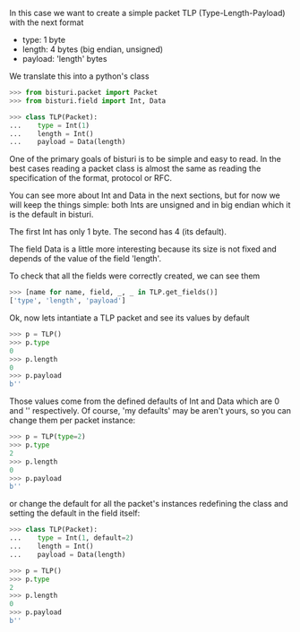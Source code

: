In this case we want to create a simple packet TLP (Type-Length-Payload) with the next format
 - type: 1 byte
 - length: 4 bytes (big endian, unsigned)
 - payload: 'length' bytes

We translate this into a python's class

```python
>>> from bisturi.packet import Packet
>>> from bisturi.field import Int, Data

>>> class TLP(Packet):
...    type = Int(1)
...    length = Int()
...    payload = Data(length)

```

One of the primary goals of bisturi is to be simple and easy to read. In the best cases
reading a packet class is almost the same as reading the specification of the format, protocol
or RFC.

You can see more about Int and Data in the next sections, but for now we will keep the things
simple: both Ints are unsigned and in big endian which it is the default in bisturi. 

The first Int has only 1 byte. The second has 4 (its default).

The field Data is a little more interesting because its size is not fixed and depends of the value
of the field 'length'.

To check that all the fields were correctly created, we can see them

```python
>>> [name for name, field, _, _ in TLP.get_fields()]
['type', 'length', 'payload']

```

Ok, now lets intantiate a TLP packet and see its values by default

```python
>>> p = TLP()
>>> p.type
0
>>> p.length
0
>>> p.payload
b''

```

Those values come from the defined defaults of Int and Data which are 0 and '' respectively.
Of course, 'my defaults' may be aren't yours, so you can change them per packet instance:

```python
>>> p = TLP(type=2) 
>>> p.type
2
>>> p.length
0
>>> p.payload
b''

```

or change the default for all the packet's instances redefining the class and setting the 
default in the field itself:

```python
>>> class TLP(Packet):
...    type = Int(1, default=2)
...    length = Int()
...    payload = Data(length)

>>> p = TLP() 
>>> p.type
2
>>> p.length
0
>>> p.payload
b''

```

